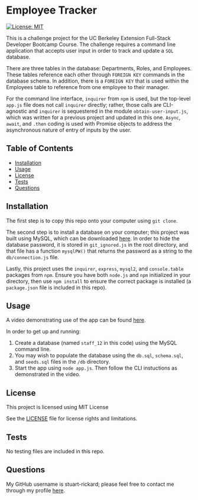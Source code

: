 # Employee Tracker

[![License: MIT](https://img.shields.io/badge/License-MIT-yellow.svg)](https://opensource.org/licenses/MIT)

This is a challenge project for the UC Berkeley Extension Full-Stack Developer Bootcamp Course. The challenge requires a command line application that accepts user input in order to track and update a `SQL` database.

There are three tables in the database: Departments, Roles, and Employees.  These tables reference each other through `FOREIGN KEY` commands in the database schema.  In addition, there is a `FOREIGN KEY` that is used within the Employees table to reference from one employee to their manager.  

For the command line interface, `inquirer` from `npm` is used, but the top-level `app.js` file does not call `inquirer` directly; rather, those calls are CLI-agnostic and `inquirer` is sequestered in the module `obtain-user-input.js`, which was written for a previous project and updated in this one.  `Async`, `await`, and `.then` coding is used with Promise objects to address the asynchronous nature of entry of inputs by the user.

## Table of Contents

- [Installation](#installation)
- [Usage](#usage)
- [License](#license)
- [Tests](#tests)
- [Questions](#questions)

## Installation

The first step is to copy this repo onto your computer using `git clone`.

The second step is to install a database on your computer; this project was built using MySQL, which can be downloaded [here](https://dev.mysql.com/downloads/installer/). In order to hide the database password, it is stored in `git_ignored.js` in the root directory, and that file has a function `mysqlPW()` that returns the password as a string to the `db/connection.js` file.

Lastly, this project uses the `inquirer`, `express`, `mysql2`, and `console.table` packages from `npm`. Ensure you have both `node.js` and `npm` initialized in your directory, then use `npm install` to ensure the correct package is installed (a `package.json` file is included in this repo).

## Usage

A video demonstrating use of the app can be found [here](https://drive.google.com/file/d/1mnOHn1nez2rT1dv2EAr-cvxWpB77mIWi/view?usp=sharing).

In order to get up and running:
1. Create a database (named `staff_12` in this code) using the MySQL command line.
2. You may wish to populate the database using the `db.sql`, `schema.sql`, and `seeds.sql` files in the `/db` directory.
3. Start the app using `node app.js`.  Then follow the CLI instuctions as demonstrated in the video.
    
## License
  
This project is licensed using MIT License

See the [LICENSE](./LICENSE) file for license rights and limitations.

## Tests

No testing files are included in this repo.
    
## Questions
        
My GitHub username is stuart-rickard; please feel free to contact me through my profile [here](https://github.com/stuart-rickard).